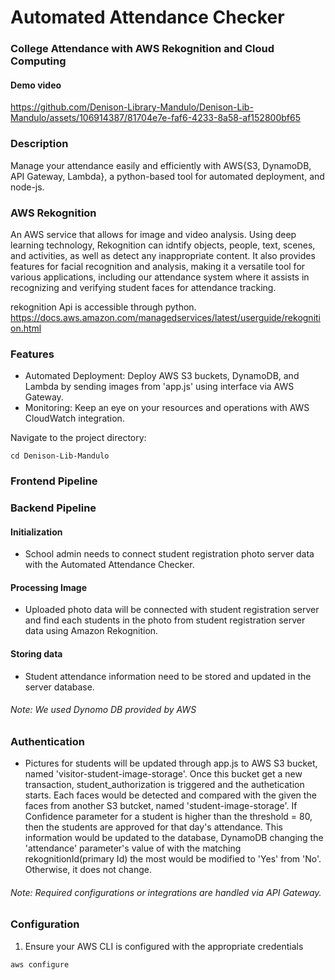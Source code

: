 # Automated Attendance Checker


### College Attendance with AWS Rekognition and Cloud Computing
#### Demo video 
https://github.com/Denison-Library-Mandulo/Denison-Lib-Mandulo/assets/106914387/81704e7e-faf6-4233-8a58-af152800bf65




### Description
Manage your attendance easily and efficiently with AWS{S3, DynamoDB, API Gateway, Lambda}, a python-based tool for automated deployment, and node-js. 

### AWS Rekognition
An AWS service that allows for image and video analysis. Using deep learning technology, Rekognition can idntify objects, people, text, scenes, and activities, as well as detect any inappropriate content. It also provides features for facial recognition and analysis, making it a versatile tool for various applications, including our attendance system where it assists in recognizing and verifying student faces for attendance tracking. 

rekognition Api is accessible through python. https://docs.aws.amazon.com/managedservices/latest/userguide/rekognition.html 

### Features
* Automated Deployment: Deploy AWS S3 buckets, DynamoDB, and Lambda by sending images from 'app.js' using interface via AWS Gateway. 
* Monitoring: Keep an eye on your resources and operations with AWS CloudWatch integration.

Navigate to the project directory:
```
cd Denison-Lib-Mandulo
```

### Frontend Pipeline



### Backend Pipeline
#### Initialization
* School admin needs to connect student registration photo server data with the Automated Attendance Checker.

#### Processing Image
* Uploaded photo data will be connected with student registration server and find each students in the photo from student registration server data using Amazon Rekognition.

#### Storing data
* Student attendance information need to be stored and updated in the server database.
###### Note: We used Dynomo DB provided by AWS 

### Authentication
* Pictures for students will be updated through app.js to AWS S3 bucket, named 'visitor-student-image-storage'. Once this bucket get a new transaction, student_authorization is triggered and the authetication starts. Each faces would be detected and compared with the given the faces from another S3 butcket, named 'student-image-storage'. If Confidence parameter for a student is higher than the threshold = 80, then the students are approved for that day's attendance. This information would be updated to the database, DynamoDB changing the 'attendance' parameter's value of with the matching rekognitionId(primary Id) the most would be modified to 'Yes' from 'No'. Otherwise, it does not change. 



###### Note: Required configurations or integrations are handled via API Gateway.

### Configuration
1. Ensure your AWS CLI is configured with the appropriate credentials
```
aws configure
```




